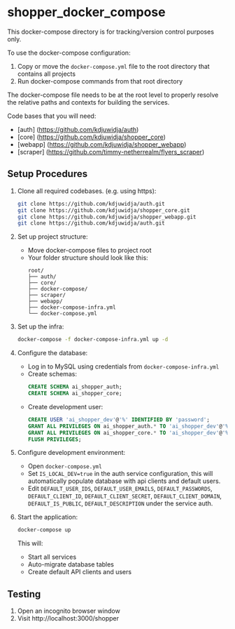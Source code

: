 # shopper_docker_compose
This docker-compose directory is for tracking/version control purposes only.

To use the docker-compose configuration:
1. Copy or move the `docker-compose.yml` file to the root directory that contains all projects
2. Run docker-compose commands from that root directory

The docker-compose file needs to be at the root level to properly resolve the relative paths and contexts for building the services.

Code bases that you will need:
- [auth] (https://github.com/kdjuwidja/auth)
- [core] (https://github.com/kdjuwidja/shopper_core)
- [webapp] (https://github.com/kdjuwidja/shopper_webapp)
- [scraper] (https://github.com/timmy-netherrealm/flyers_scraper)

## Setup Procedures
1. Clone all required codebases. (e.g. using https):
   ```bash
   git clone https://github.com/kdjuwidja/auth.git
   git clone https://github.com/kdjuwidja/shopper_core.git
   git clone https://github.com/kdjuwidja/shopper_webapp.git
   git clone https://github.com/kdjuwidja/auth.git
   ```

2. Set up project structure:
   - Move docker-compose files to project root
   - Your folder structure should look like this:
     ```
     root/
     ├── auth/
     ├── core/
     ├── docker-compose/
     ├── scraper/
     ├── webapp/
     ├── docker-compose-infra.yml
     └── docker-compose.yml
     ```

3. Set up the infra:
   ```bash
   docker-compose -f docker-compose-infra.yml up -d
   ```

4. Configure the database:
   - Log in to MySQL using credentials from `docker-compose-infra.yml`
   - Create schemas:
     ```sql
     CREATE SCHEMA ai_shopper_auth;
     CREATE SCHEMA ai_shopper_core;
     ```
   - Create development user:
     ```sql
     CREATE USER 'ai_shopper_dev'@'%' IDENTIFIED BY 'password';
     GRANT ALL PRIVILEGES ON ai_shopper_auth.* TO 'ai_shopper_dev'@'%';
     GRANT ALL PRIVILEGES ON ai_shopper_core.* TO 'ai_shopper_dev'@'%';
     FLUSH PRIVILEGES;
     ```

5. Configure development environment:
   - Open `docker-compose.yml`
   - Set `IS_LOCAL_DEV=true` in the auth service configuration, this will automatically populate database with api clients and default users.
   - Edit `DEFAULT_USER_IDS`, `DEFAULT_USER_EMAILS`, `DEFAULT_PASSWORDS`, `DEFAULT_CLIENT_ID`, `DEFAULT_CLIENT_SECRET`, `DEFAULT_CLIENT_DOMAIN`, `DEFAULT_IS_PUBLIC`, `DEFAULT_DESCRIPTION` under the service auth.

6. Start the application:
   ```bash
   docker-compose up
   ```
   This will:
   - Start all services
   - Auto-migrate database tables
   - Create default API clients and users

## Testing
1. Open an incognito browser window
2. Visit http://localhost:3000/shopper
